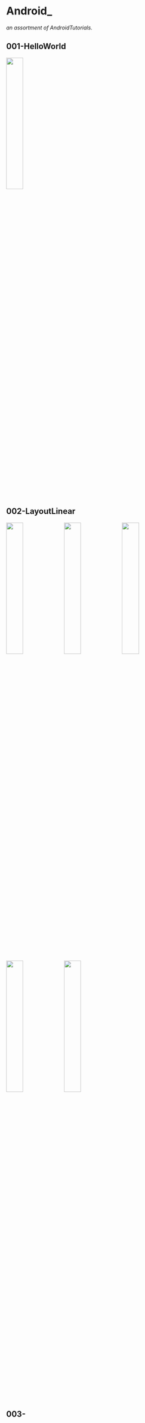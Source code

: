 # Android_
*an assortment of AndroidTutorials.*

## 001-HelloWorld

<img src="https://github.com/fasminelee/Android_/blob/master/images/001-HelloWorld.png" width="30%" />

## 002-LayoutLinear

<img src="https://github.com/fasminelee/Android_/blob/master/images/002-Layout1.png" width="30%" />
<img src="https://github.com/fasminelee/Android_/blob/master/images/002-Layout2.png" width="30%" /> <img src="https://github.com/fasminelee/Android_/blob/master/images/002-Layout3-1.png" width="30%" /> <img src="https://github.com/fasminelee/Android_/blob/master/images/002-Layout4.png" width="30%" />
<img src="https://github.com/fasminelee/Android_/blob/master/images/002-Layout3-2.png" width="30%" />


## 003-

